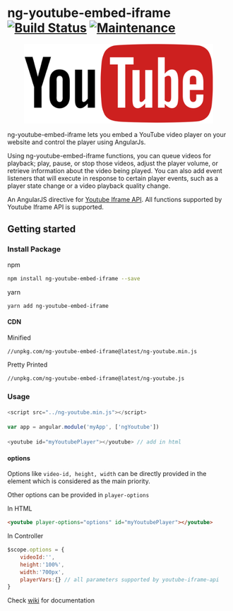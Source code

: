 # ng-youtube-embed-iframe [![Build Status](https://travis-ci.org/Sibiraj-S/ng-youtube-embed-iframe.svg?branch=master)](https://travis-ci.org/Sibiraj-S/ng-youtube-embed-iframe) [![Maintenance](https://img.shields.io/badge/maintained%20%3F-no-red.svg)](https://github.com/Sibiraj-S/ng-youtube-embed-iframe)

<p align="center">
  <a href="https://github.com/Sibiraj-S/ng-youtube-embed-iframe">
   <img src="https://raw.githubusercontent.com/Sibiraj-S/ng-youtube-embed-iframe/master/assets/images/youtube.png" alt="ng-youtube-embed-iframe" height="180">
  </a>
</p>

ng-youtube-embed-iframe lets you embed a YouTube video player on your website and control the player using AngularJs.

Using ng-youtube-embed-iframe functions, you can queue videos for playback; play, pause, or stop those videos, adjust the player volume, or retrieve information about the video being played. You can also add event listeners that will execute in response to certain player events, such as a player state change or a video playback quality change.

An AngularJS directive for [Youtube Iframe API][ApiReference]. All functions supported by Youtube Iframe API is supported.

## Getting started

### Install Package

npm

```bash
npm install ng-youtube-embed-iframe --save
```

yarn

```bash
yarn add ng-youtube-embed-iframe
```

#### CDN

Minified

```bash
//unpkg.com/ng-youtube-embed-iframe@latest/ng-youtube.min.js
```

Pretty Printed

```bash
//unpkg.com/ng-youtube-embed-iframe@latest/ng-youtube.js
```

### Usage

```js
<script src="../ng-youtube.min.js"></script>

var app = angular.module('myApp', ['ngYoutube'])

<youtube id="myYoutubePlayer"></youtube> // add in html
```

#### options

Options like `video-id, height, width` can be directly provided in the element which is considered as the main priority.

Other options can be provided in `player-options`

In HTML

```html
<youtube player-options="options" id="myYoutubePlayer"></youtube>
```

In Controller

```js
$scope.options = {
    videoId:'',
    height:'100%',
    width:'700px',
    playerVars:{} // all parameters supported by youtube-iframe-api
}
```

Check [wiki][wiki] for documentation

[ApiReference]:https://developers.google.com/youtube/iframe_api_reference
[wiki]:https://github.com/Sibiraj-S/ng-youtube-embed-iframe/wiki
